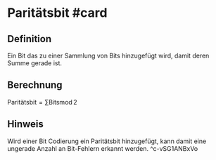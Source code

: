 # Paritätsbit #card 
## Definition
Ein Bit das zu einer Sammlung von Bits hinzugefügt wird, damit deren Summe gerade ist.
## Berechnung
$\text{Paritätsbit} = \sum \text{Bits} \operatorname{mod} 2$ 
## Hinweis
Wird einer Bit Codierung ein Paritätsbit hinzugefügt, kann damit eine ungerade Anzahl an Bit-Fehlern erkannt werden.
^c-vSG1ANBxVo
